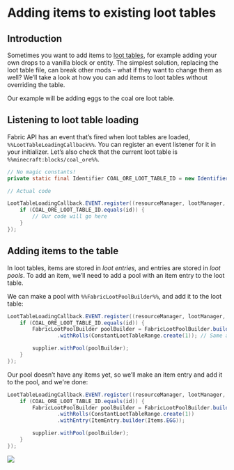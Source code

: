 # Adding items to existing loot tables

## Introduction

Sometimes you want to add items to [loot
tables](https://minecraft.gamepedia.com/Loot_table), for example adding
your own drops to a vanilla block or entity. The simplest solution,
replacing the loot table file, can break other mods – what if they want
to change them as well? We’ll take a look at how you can add items to
loot tables without overriding the table.

Our example will be adding eggs to the coal ore loot table.

## Listening to loot table loading

Fabric API has an event that’s fired when loot tables are loaded,
`%%LootTableLoadingCallback%%`. You can register an event listener for
it in your initializer. Let’s also check that the current loot table is
`%%minecraft:blocks/coal_ore%%`.

```java
// No magic constants!
private static final Identifier COAL_ORE_LOOT_TABLE_ID = new Identifier("minecraft", "blocks/coal_ore");

// Actual code

LootTableLoadingCallback.EVENT.register((resourceManager, lootManager, id, supplier, setter) -> {
    if (COAL_ORE_LOOT_TABLE_ID.equals(id)) {
        // Our code will go here
    }
});
```

## Adding items to the table

In loot tables, items are stored in *loot entries,* and entries are
stored in *loot pools*. To add an item, we’ll need to add a pool with an
item entry to the loot table.

We can make a pool with `%%FabricLootPoolBuilder%%`, and add it to the
loot table:

```java
LootTableLoadingCallback.EVENT.register((resourceManager, lootManager, id, supplier, setter) -> {
    if (COAL_ORE_LOOT_TABLE_ID.equals(id)) {
        FabricLootPoolBuilder poolBuilder = FabricLootPoolBuilder.builder()
                .withRolls(ConstantLootTableRange.create(1)); // Same as "rolls": 1 in the loot table json

        supplier.withPool(poolBuilder);
    }
});
```

Our pool doesn’t have any items yet, so we’ll make an item entry and add
it to the pool, and we're done:

```java
LootTableLoadingCallback.EVENT.register((resourceManager, lootManager, id, supplier, setter) -> {
    if (COAL_ORE_LOOT_TABLE_ID.equals(id)) {
        FabricLootPoolBuilder poolBuilder = FabricLootPoolBuilder.builder()
                .withRolls(ConstantLootTableRange.create(1))
                .withEntry(ItemEntry.builder(Items.EGG));

        supplier.withPool(poolBuilder);
    }
});
```

![](.)
